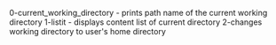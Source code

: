 0-current_working_directory - prints path name of the current working directory
1-listit - displays content list of current directory
2-changes working directory to user's home directory
